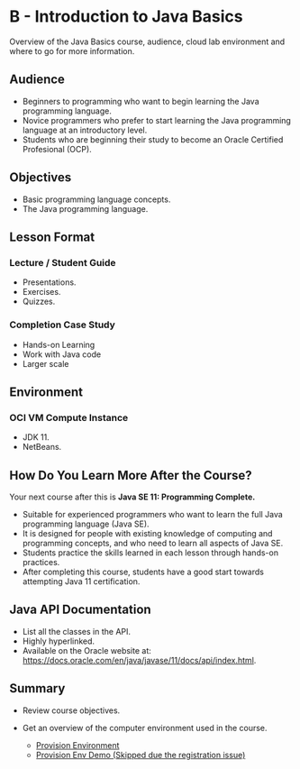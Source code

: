 # B - Introduction to Java Basics

Overview of the Java Basics course, audience, cloud lab environment and where to go for more information.

## **Audience**

- Beginners to programming who want to begin learning the Java programming language.
- Novice programmers who prefer to start learning the Java programming language at an introductory level.
- Students who are beginning their study to become an Oracle Certified Profesional (OCP).

## **Objectives**

- Basic programming language concepts.
- The Java programming language.

## **Lesson Format**

### Lecture / Student Guide

- Presentations.
- Exercises.
- Quizzes.

### Completion Case Study

- Hands-on Learning
- Work with Java code
- Larger scale

## **Environment**

### OCI VM Compute Instance

- JDK 11.
- NetBeans.

## **How Do You Learn More After the Course?**

Your next course after this is **Java SE 11: Programming Complete.**

- Suitable for experienced programmers who want to learn the full Java programming language (Java SE).
- It is designed for people with existing knowledge of computing and programming concepts, and who need to learn all aspects of Java SE.
- Students practice the skills learned in each lesson through hands-on practices.
- After completing this course, students have a good start towards attempting Java 11 certification.

## **Java API Documentation**

- List all the classes in the API.
- Highly hyperlinked.
- Available on the Oracle website at: <https://docs.oracle.com/en/java/javase/11/docs/api/index.html>.

## **Summary**

- Review course objectives.

- Get an overview of the computer environment used in the course.
  - [Provision Environment](Part1.md)
  - [Provision Env Demo (Skipped due the registration issue)](Part2.md)
